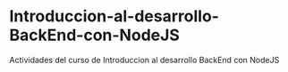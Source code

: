 # Introduccion-al-desarrollo-BackEnd-con-NodeJS
Actividades del curso de Introduccion al desarrollo BackEnd con NodeJS
